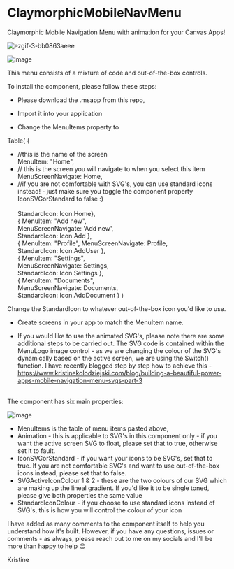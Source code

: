 # ClaymorphicMobileNavMenu
Claymorphic Mobile Navigation Menu with animation for your Canvas Apps!

![ezgif-3-bb0863aeee](https://user-images.githubusercontent.com/86930618/181358227-a26a8700-b3b0-420f-94cb-0950870a2a4a.gif)



![image](https://user-images.githubusercontent.com/86930618/181357721-d4966ec4-9f76-4e88-b023-f2d4779969d1.png)


This menu consists of a mixture of code and out-of-the-box controls.

To install the component, please follow these steps:

- Please download the .msapp from this repo,

- Import it into your application 

- Change the MenuItems property to

Table( {
- //this is the name of the screen 
<br>  MenuItem: "Home", 
- // this is the screen you will navigate to when you select this item 
<br>  MenuScreenNavigate: Home, 
- //if you are not comfortable with SVG's, you can use standard icons instead! - just make sure you toggle the component property IconSVGorStandard to false :)  
<br> StandardIcon: Icon.Home},
<br> { MenuItem: "Add new", 
<br> MenuScreenNavigate: 'Add new', 
<br>  StandardIcon: Icon.Add },
<br> { MenuItem: "Profile", MenuScreenNavigate: Profile, 
<br> StandardIcon: Icon.AddUser }, 
<br> { MenuItem: "Settings",
<br> MenuScreenNavigate: Settings,
<br> StandardIcon: Icon.Settings },
<br> { MenuItem: "Documents",
<br> MenuScreenNavigate: Documents,
<br> StandardIcon: Icon.AddDocument } )

Change the StandardIcon to whatever out-of-the-box icon you'd like to use. 

- Create screens in your app to match the MenuItem name. 

- If you would like to use the animated SVG's, please note there are some additional steps to be carried out. 
The SVG code is contained within the MenuLogo image control - as we are changing the colour of the SVG's dynamically based on the active screen, we are using the Switch() function. I have recently blogged step by step how to achieve this - https://www.kristinekolodziejski.com/blog/building-a-beautiful-power-apps-mobile-navigation-menu-svgs-part-3


<br> The component has six main properties:

![image](https://user-images.githubusercontent.com/86930618/181357835-caf09661-1c7a-4f6e-9148-609713c40d92.png)

- MenuItems is the table of menu items pasted above,
- Animation - this is applicable to SVG's in this component only - if you want the active screen SVG to float, please set that to true, otherwise set it to fault.
- IconSVGorStandard - if you want your icons to be SVG's, set that to true. If you are not comfortable SVG's and want to use out-of-the-box icons instead, please set that to false.
- SVGActiveIconColour 1 & 2 - these are the two colours of our SVG which are making up the lineal gradient. If you'd like it to be single toned, please give both properties the same value
- StandardIconColour - if you choose to use standard icons instead of SVG's, this is how you will control the colour of your icon

I have added as many comments to the component itself to help you understand how it's built. However, if you have any questions, issues or comments - as always, please reach out to me on my socials and I'll be more than happy to help 😊

Kristine
